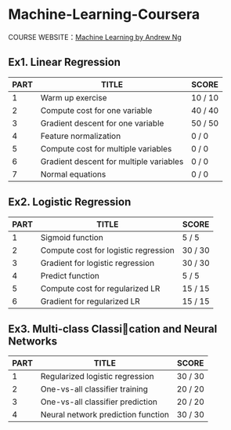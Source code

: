 # Machine-Learning-Coursera

COURSE WEBSITE：[Machine Learning by Andrew Ng](https://www.coursera.org/learn/machine-learning)

## Ex1. Linear Regression

| PART | TITLE                                   | SCORE   |
| ---- | --------------------------------------- | ------- |
| 1    | Warm up exercise                        | 10 / 10 |
| 2    | Compute cost for one variable           | 40 / 40 |
| 3    | Gradient descent for one variable       | 50 / 50 |
| 4    | Feature normalization                   | 0 / 0   |
| 5    | Compute cost for multiple variables     | 0 / 0   |
| 6    | Gradient descent for multiple variables | 0 / 0   |
| 7    | Normal equations                        | 0 / 0   |

## Ex2. Logistic Regression

| PART | TITLE                                | SCORE   |
| ---- | ------------------------------------ | ------- |
| 1    | Sigmoid function                     | 5 / 5   |
| 2    | Compute cost for logistic regression | 30 / 30 |
| 3    | Gradient for logistic regression     | 30 / 30 |
| 4    | Predict function                     | 5 / 5   |
| 5    | Compute cost for regularized LR      | 15 / 15 |
| 6    | Gradient for regularized LR          | 15 / 15 |

## Ex3. Multi-class Classication and Neural Networks

| PART | TITLE                              | SCORE   |
| ---- | ---------------------------------- | ------- |
| 1    | Regularized logistic regression    | 30 / 30 |
| 2    | One-vs-all classifier training     | 20 / 20 |
| 3    | One-vs-all classifier prediction   | 20 / 20 |
| 4    | Neural network prediction function | 30 / 30 |

